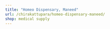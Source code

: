 ```yaml
---
title: "Homeo Dispensary, Maneed"
url: /chirakattupara/homeo-dispensary-maneed/
shop: medical supply
---
```

